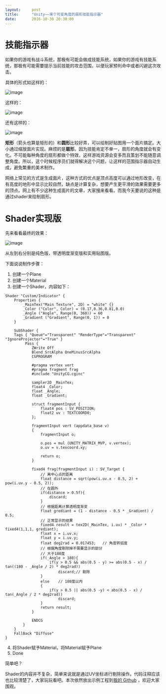 ```yaml
---
layout:     post
title:      "Unity——来个可变角度的扇形技能指示器"
date:       2016-10-30 20:30:00
---
```


# 技能指示器

如果你的游戏有战斗系统，那极有可能会做成技能系统，如果你的游戏有技能系统，那极有可能需要提示当前技能的攻击范围，以便玩家预判命中或者闪避这次攻击。

具体的形式如这样的：

![image](http://baizihan.me/assets/images/in-post/circle_indicator.png)

这样的：

![image](http://baizihan.me/assets/images/in-post/arrow_indicator.png)

还有这样的：

![image](http://baizihan.me/assets/images/in-post/sector_indicator.png)

**矩形**（箭头也算是矩形的）和**圆形**比较好弄，可以绘制好贴图用一个面片搞定。大小通过缩放面片实现。麻烦的是**扇形**。因为技能肯定不单一，扇形的角度就会有变化。不可能每种角度的扇形都做个特效，这样游戏资源会变多而且策划不能随意调整角度。所以，这个时候程序员们就得解决这个问题，让这样的范围指示器自动生成，避免繁重的美术制作。

网络上常见的方式是生成面片，这种方式的优点是顶点高度可以通过地形改变，在有高度的地形中显示比较自然，缺点是计算复杂，想要产生更平滑的效果需要更多的顶点。网上有不少这种生成面片的文章，大家搜来看看。而我今天要说的这种是通过shader来绘制扇形。

# Shader实现版

先来看看最终的效果：

![image](http://baizihan.me/assets/images/in-post/my_own_indicator.png)

从左到右分别是纯色版，带透明度渐变版和实用贴图版。

下面说说制作步骤：

1. 创建一个Plane
2. 创建一个Material
3. 创建一个Shader，内容如下：

```
Shader "Custom/Indicator" {
    Properties {  
        _MainTex("Main Texture", 2D) = "white" {}
        _Color ("Color", Color) = (0.17,0.36,0.81,0.0)
        _Angle ("Angle", Range(0, 360)) = 60
        _Gradient ("Gradient", Range(0, 1)) = 0
    }

    SubShader {
    Tags { "Queue"="Transparent" "RenderType"="Transparent" "IgnoreProjector"="True" }
         Pass {
            ZWrite Off
            Blend SrcAlpha OneMinusSrcAlpha
            CGPROGRAM
 
            #pragma vertex vert
            #pragma fragment frag
            #include "UnityCG.cginc"

            sampler2D _MainTex;
            float4 _Color;
            float _Angle;
            float _Gradient;
 
            struct fragmentInput {
                float4 pos : SV_POSITION;
                float2 uv : TEXTCOORD0;
            };

            fragmentInput vert (appdata_base v)
            {
                fragmentInput o;

                o.pos = mul (UNITY_MATRIX_MVP, v.vertex);
                o.uv = v.texcoord.xy;

                return o;
            }
 
            fixed4 frag(fragmentInput i) : SV_Target {
            	// 离中心点的距离
                float distance = sqrt(pow(i.uv.x - 0.5, 2) + pow(i.uv.y - 0.5, 2));
                // 在圆外
                if(distance > 0.5f){
                    discard;
                }
                // 根据距离计算透明度渐变
                float grediant = (1 - distance - 0.5 * _Gradient) / 0.5;
                // 正常显示的结果
                fixed4 result = tex2D(_MainTex, i.uv) * _Color * fixed4(1,1,1, grediant);
                float x = i.uv.x;
                float y = i.uv.y;
                float deg2rad = 0.017453;	// 角度转弧度
                // 根据角度剔除掉不需要显示的部分
                // 大于180度
                if(_Angle > 180){
                    if(y > 0.5 && abs(0.5 - y) >= abs(0.5 - x) / tan((180 - _Angle / 2) * deg2rad))
                        discard;// 剔除
                }
                else    // 180度以内
                {
                    if(y > 0.5 || abs(0.5 -y) < abs(0.5 - x) / tan(_Angle / 2 * deg2rad))
                        discard;
                }
                return result;
            }

            ENDCG
        }
    }  
    FallBack "Diffuse"
}
```

4. 将Shader赋予Material，将Material赋予Plane
5. Done

简单吧？

Shader的内容并不复杂，简单来说就是通过UV坐标进行剔除操作。代码注释应该也比较清楚了，大家玩玩看吧。本次依然放出示例工程到[我的 Github](https://github.com/AllenKashiwa/StudyUnity) ，欢迎大家围观。